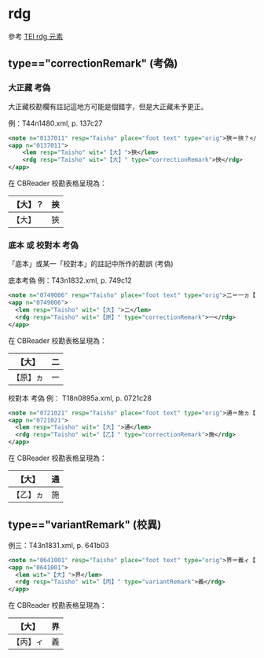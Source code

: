 # rdg

參考 [TEI rdg 元素](http://www.tei-c.org/release/doc/tei-p5-doc/zh-TW/html/ref-rdg.html)

## type=="correctionRemark" (考偽)

### 大正藏 考偽

大正藏校勘欄有註記這地方可能是個錯字，但是大正藏未予更正。

例：T44n1480.xml, p. 137c27

```xml
<note n="0137011" resp="Taisho" place="foot text" type="orig">狹＝挾？</note>
<app n="0137011">
	<lem resp="Taisho" wit="【大】">狹</lem>
	<rdg resp="Taisho" wit="【大】" type="correctionRemark">挾</rdg>
</app>
```

在 CBReader 校勘表格呈現為：

【大】？ | 挾 
------- | ------
【大】 | 狹

### 底本 或 校對本 考偽

「底本」或某一「校對本」的註記中所作的勘誤 (考偽)

底本考偽 例：T43n1832.xml, p. 749c12

```xml
<note n="0749006" resp="Taisho" place="foot text" type="orig">二＝一ヵ【原】</note>
<app n="0749006">
  <lem resp="Taisho" wit="【大】">二</lem>
  <rdg resp="Taisho" wit="【原】" type="correctionRemark">一</rdg>
</app>
```

在 CBReader 校勘表格呈現為：

【大】 | 二
----- | ----
【原】ヵ | 一

校對本 考偽 例： T18n0895a.xml, p. 0721c28

```xml
<note n="0721021" resp="Taisho" place="foot text" type="orig">通＝施ヵ【乙】</note>
<app n="0721021">
  <lem resp="Taisho" wit="【大】">通</lem>
  <rdg resp="Taisho" wit="【乙】" type="correctionRemark">施</rdg>
</app>
```

在 CBReader 校勘表格呈現為：

【大】 | 通
----- | ----
【乙】ヵ | 施

## type=="variantRemark" (校異)

例三：T43n1831.xml, p. 641b03

```xml
<note n="0641001" resp="Taisho" place="foot text" type="orig">界＝義ィ【丙】</note>
<app n="0641001">
  <lem wit="【大】">界</lem>
  <rdg resp="Taisho" wit="【丙】" type="variantRemark">義</rdg>
</app>
```

在 CBReader 校勘表格呈現為：

【大】 | 界
----- | -- 
【丙】ィ | 義
